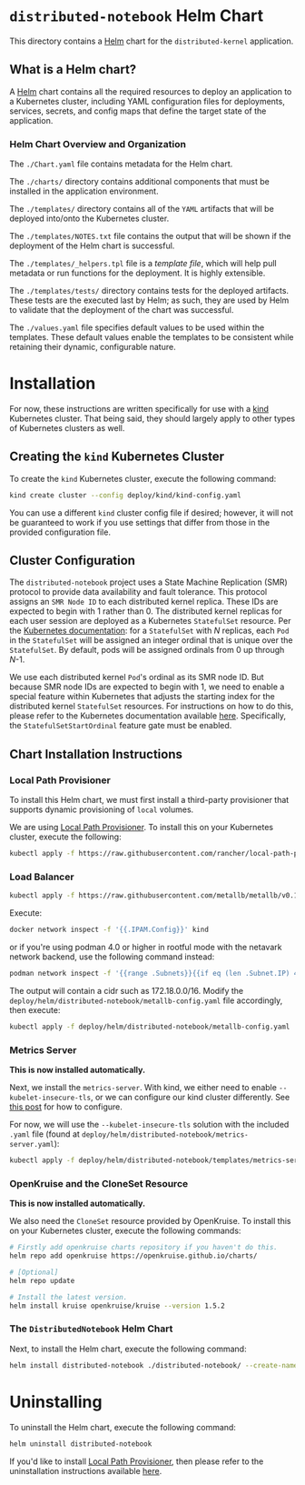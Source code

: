 # `distributed-notebook` Helm Chart

This directory contains a [Helm](https://helm.sh/) chart for the `distributed-kernel` application.

## What is a Helm chart?

A [Helm](https://helm.sh/) chart contains all the required resources to deploy an application to a Kubernetes cluster, including YAML configuration files for deployments, services, secrets, and config maps that define the target state of the application.

### Helm Chart Overview and Organization

The `./Chart.yaml` file contains metadata for the Helm chart.

The `./charts/` directory contains additional components that must be installed in the application environment.

The `./templates/` directory contains all of the `YAML` artifacts that will be deployed into/onto the Kubernetes cluster.

The `./templates/NOTES.txt` file contains the output that will be shown if the deployment of the Helm chart is successful.

The `./templates/_helpers.tpl` file is a _template file_, which will help pull metadata or run functions for the deployment. It is highly extensible.

The `./templates/tests/` directory contains tests for the deployed artifacts. These tests are the executed last by Helm; as such, they are used by Helm to validate that the deployment of the chart was successful.

The `./values.yaml` file specifies default values to be used within the templates. These default values enable the templates to be consistent while retaining their dynamic, configurable nature.

# Installation

For now, these instructions are written specifically for use with a [kind](https://kind.sigs.k8s.io/) Kubernetes cluster. That being said, they should largely apply to other types of Kubernetes clusters as well.

## Creating the `kind` Kubernetes Cluster

To create the `kind` Kubernetes cluster, execute the following command:

```sh
kind create cluster --config deploy/kind/kind-config.yaml
```

You can use a different `kind` cluster config file if desired; however, it will not be guaranteed to work if you use settings that differ from those in the provided configuration file.

## Cluster Configuration

The `distributed-notebook` project uses a State Machine Replication (SMR) protocol to provide data availability and fault tolerance. This protocol assigns an `SMR Node ID` to each distributed kernel replica. These IDs are expected to begin with 1 rather than 0. The distributed kernel replicas for each user session are deployed as a Kubernetes `StatefulSet` resource. Per the [Kubernetes documentation](https://kubernetes.io/docs/concepts/workloads/controllers/statefulset/): for a `StatefulSet` with _N_ replicas, each `Pod` in the `StatefulSet` will be assigned an integer ordinal that is unique over the `StatefulSet`. By default, pods will be assigned ordinals from 0 up through _N_-1.

We use each distributed kernel `Pod`'s ordinal as its SMR node ID. But because SMR node IDs are expected to begin with 1, we need to enable a special feature within Kubernetes that adjusts the starting index for the distributed kernel `StatefulSet` resources. For instructions on how to do this, please refer to the Kubernetes documentation available [here](https://kubernetes.io/docs/concepts/workloads/controllers/statefulset/#start-ordinal). Specifically, the `StatefulSetStartOrdinal` feature gate must be enabled.

## Chart Installation Instructions

### Local Path Provisioner

To install this Helm chart, we must first install a third-party provisioner that supports dynamic provisioning of `local` volumes.

We are using [Local Path Provisioner](https://github.com/rancher/local-path-provisioner/tree/master). To install this on your Kubernetes cluster, execute the following:

```sh
kubectl apply -f https://raw.githubusercontent.com/rancher/local-path-provisioner/v0.0.26/deploy/local-path-storage.yaml
```

### Load Balancer 

``` sh
kubectl apply -f https://raw.githubusercontent.com/metallb/metallb/v0.13.7/config/manifests/metallb-native.yaml
``` 

Execute:
``` sh
docker network inspect -f '{{.IPAM.Config}}' kind
```

or if you're using podman 4.0 or higher in rootful mode with the netavark network backend, use the following command instead:
``` sh
podman network inspect -f '{{range .Subnets}}{{if eq (len .Subnet.IP) 4}}{{.Subnet}}{{end}}{{end}}' kind
```

The output will contain a cidr such as 172.18.0.0/16. Modify the `deploy/helm/distributed-notebook/metallb-config.yaml` file accordingly, then execute:
``` sh
kubectl apply -f deploy/helm/distributed-notebook/metallb-config.yaml
```

### Metrics Server

**This is now installed automatically.**

Next, we install the `metrics-server`. With kind, we either need to enable `--kubelet-insecure-tls`, or we can configure our kind cluster differently. See [this post](https://www.zeng.dev/post/2023-kubeadm-enable-kubelet-serving-certs/) for how to configure.

For now, we will use the `--kubelet-insecure-tls` solution with the included `.yaml` file (found at `deploy/helm/distributed-notebook/metrics-server.yaml`):

```sh
kubectl apply -f deploy/helm/distributed-notebook/templates/metrics-server.yaml
```

### OpenKruise and the CloneSet Resource

**This is now installed automatically.**

We also need the `CloneSet` resource provided by OpenKruise. To install this on your Kubernetes cluster, execute the following commands:

```sh
# Firstly add openkruise charts repository if you haven't do this.
helm repo add openkruise https://openkruise.github.io/charts/

# [Optional]
helm repo update

# Install the latest version.
helm install kruise openkruise/kruise --version 1.5.2
```

### The `DistributedNotebook` Helm Chart

Next, to install the Helm chart, execute the following command:

```sh
helm install distributed-notebook ./distributed-notebook/ --create-namespace
```

# Uninstalling

To uninstall the Helm chart, execute the following command:

```sh
helm uninstall distributed-notebook
```

If you'd like to install [Local Path Provisioner](https://github.com/rancher/local-path-provisioner/tree/master), then please refer to the uninstallation instructions available [here](https://github.com/rancher/local-path-provisioner/tree/master).
